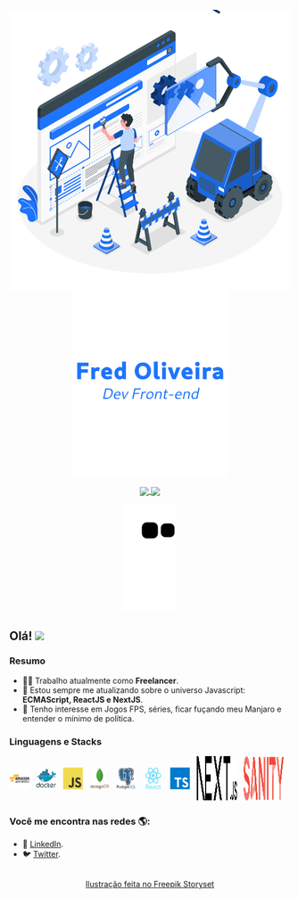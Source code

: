 <p align="center">
  <span>
    <img align="center" width="510" src="banners/programming-banner.svg" />
  </a>
  <span>
    <img align="center" width="280" src="signature.png" />
  </a>
</p>

<p align="center">
  <a href="https://github.com/anuraghazra/github-readme-stats">
    <img
      align="center"
      src="https://github-readme-stats.vercel.app/api/top-langs/?username=FredHorizon&layout=compact&theme=dracula&title_color=03D361&bg_color=21262d"
    />
  </a>
  <a href="https://github.com/anuraghazra/github-readme-stats">
    <img
      align="center"
      height="165"
      src="https://github-readme-stats.vercel.app/api?username=FredHorizon&count_private=true&show_icons=true&custom_title=Github%20Status&hide=issues&theme=dracula&title_color=03D361&bg_color=21262d"
    />
  </a>
</p>

<div align="center">

![](https://raw.githubusercontent.com/wnqueiroz/wnqueiroz/output/github-contribution-grid-snake.svg)

</div>

## Olá! <img src="https://raw.githubusercontent.com/iampavangandhi/iampavangandhi/master/gifs/Hi.gif" width="30px"></h2>

### Resumo

- 👨‍💻 Trabalho atualmente como **Freelancer**.
- 🌱 Estou sempre me atualizando sobre o universo Javascript: **ECMAScript, ReactJS e NextJS**.
- 💙 Tenho interesse em Jogos FPS, séries, ficar fuçando meu Manjaro e entender o mínimo de política.

### Linguagens e Stacks

<p style="display: flex; align-items: center; justify-content:start;">
  <a style="margin-right: 12px" href="https://aws.amazon.com" target="_blank">
    <img
      src="icons/amazonwebservices-original-wordmark.svg"
      alt="aws"
      width="40"
      height="40"
    />
  </a>
  <a style="margin-right: 12px" href="https://www.docker.com/" target="_blank">
    <img
      src="icons/docker-original-wordmark.svg"
      alt="docker"
      width="40"
      height="40"
    />
  </a>
  <a
    style="margin-right: 12px" href="https://developer.mozilla.org/en-US/docs/Web/JavaScript"
    target="_blank"
  >
    <img
      src="icons/javascript-original.svg"
      alt="javascript"
      width="40"
      height="40"
    />
  </a>
  <a style="margin-right: 12px" href="https://www.mongodb.com/" target="_blank">
    <img
      src="icons/mongodb-original-wordmark.svg"
      alt="mongodb"
      width="40"
      height="40"
    />
  </a>
  <a style="margin-right: 12px" href="https://www.postgresql.org" target="_blank">
    <img
      src="icons/postgresql-original-wordmark.svg"
      alt="postgresql"
      width="40"
      height="40"
    />
  </a>
  <a style="margin-right: 12px" href="https://reactjs.org/" target="_blank">
    <img
      src="icons/react-original-wordmark.svg"
      alt="react"
      width="40"
      height="40"
    />
  </a>
  <a style="margin-right: 12px" href="https://www.typescriptlang.org/" target="_blank">
    <img
      src="icons/typescript-original.svg"
      alt="typescript"
      width="40"
      height="40"
    />
  </a>
  <a style="margin-right: 12px" href="https://nodejs.org" target="_blank">
    <img
      src="icons/nextjs-original.svg"
      alt="nodejs"
      width="80"
      height="80"
    />
  </a>
  <a style="margin-right: 12px" href="https://www.sanity.io" target="_blank">
    <img
      src="icons/sanity-original.svg"
      alt="sanity"
      width="80"
      height="80"
    />
  </a>
</p>

### Você me encontra nas redes 🌎:

- 💼 <a href="https://www.linkedin.com/">LinkedIn</a>.
- 🐦 <a href="https://twitter.com">Twitter</a>.

<p align="center">
  <br/>
  <a href="https://storyset.com/web">Ilustração feita no Freepik Storyset</a>
</p>
